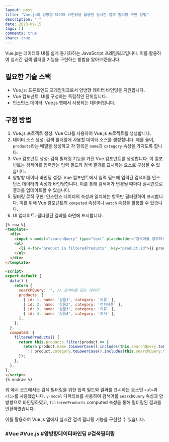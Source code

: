```yaml
---
layout: post
title: "Vue.js의 양방향 데이터 바인딩을 활용한 실시간 검색 필터링 구현 방법"
description: " "
date: 2023-09-15
tags: []
comments: true
share: true
---
```


Vue.js는 데이터와 UI를 쉽게 동기화하는 JavaScript 프레임워크입니다. 이를 활용하여 실시간 검색 필터링 기능을 구현하는 방법을 알아보겠습니다.

## 필요한 기술 스택
- Vue.js: 프론트엔드 프레임워크로서 양방향 데이터 바인딩을 지원합니다.
- Vue 컴포넌트: UI를 구성하는 독립적인 단위입니다.
- 인스턴스 데이터: Vue.js 앱에서 사용되는 데이터입니다.

## 구현 방법
1. Vue.js 프로젝트 생성: Vue CLI를 사용하여 Vue.js 프로젝트를 생성합니다.
2. 데이터 소스 생성: 검색 필터링에 사용할 데이터 소스를 생성합니다. 예를 들어, `products`라는 배열을 생성하고 각 항목은 `name`과 `category` 속성을 가지도록 합니다.
3. Vue 컴포넌트 생성: 검색 필터링 기능을 가진 Vue 컴포넌트를 생성합니다. 이 컴포넌트는 검색어를 입력받는 입력 필드와 검색 결과를 표시하는 요소로 구성될 수 있습니다.
4. 양방향 데이터 바인딩 설정: Vue 컴포넌트에서 입력 필드에 입력된 검색어를 인스턴스 데이터의 속성과 바인딩합니다. 이를 통해 검색어가 변경될 때마다 실시간으로 결과를 업데이트할 수 있습니다.
5. 필터링 로직 구현: 인스턴스 데이터의 속성과 일치하는 항목만 필터링하여 표시합니다. 이를 위해 Vue 컴포넌트의 `computed` 속성이나 `watch` 속성을 활용할 수 있습니다.
6. UI 업데이트: 필터링된 결과를 화면에 표시합니다.

```html
{% raw %}
<template>
  <div>
    <input v-model="searchQuery" type="text" placeholder="검색어를 입력하세요" />
    <ul>
      <li v-for="product in filteredProducts" :key="product.id">{{ product.name }}</li>
    </ul>
  </div>
</template>

<script>
export default {
  data() {
    return {
      searchQuery: '', // 검색어를 담는 데이터
      products: [
        { id: 1, name: '상품1', category: '의류' },
        { id: 2, name: '상품2', category: '전자제품' },
        { id: 3, name: '상품3', category: '의류' },
        { id: 4, name: '상품4', category: '도서' },
      ],
    };
  },
  computed: {
    filteredProducts() {
      return this.products.filter(product => {
        return product.name.toLowerCase().includes(this.searchQuery.toLowerCase())
          || product.category.toLowerCase().includes(this.searchQuery.toLowerCase());
      });
    },
  },
};
</script>
{% endraw %}
```

위 예시 코드에서는 검색 필터링을 위한 입력 필드와 결과를 표시하는 요소인 `<ul>`과 `<li>`를 사용했습니다. `v-model` 디렉티브를 사용하여 검색어를 `searchQuery` 속성과 양방향으로 바인딩하였고, `filteredProducts` computed 속성을 통해 필터링된 결과를 반환하였습니다.

이를 활용하여 Vue.js 앱에서 실시간 검색 필터링 기능을 구현할 수 있습니다.

### #Vue #Vue.js #양방향데이터바인딩 #검색필터링